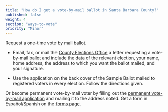 ```yaml
---
title: "How do I get a vote-by-mail ballot in Santa Barbara County?"
published: false
weight: 4
section: "ways-to-vote"
priority: "Minor"
---
```


Request a one-time vote by mail ballot.  

- Email, fax, or mail the [County Elections Office](#section-election-office-contact) a letter requesting a vote-by-mail ballot and include the data of the relevant election, your name, home address, the address to which you want the ballot mailed, and your signature.  

- Use the application on the back cover of the Sample Ballot mailed to registered voters in every election. Follow the directions given.  

Or become permanent vote-by-mail voter by filling out the [permanent vote-by-mail application](http://www.sbcassessor.com/Elections/Electionpdf/Internet%20Permanent%20VBM%20App_Eng.pdf) and mailing it to the address noted. Get a form in Español/Spanish on the [forms page](http://www.sbcassessor.com/Elections/Forms.aspx).  

